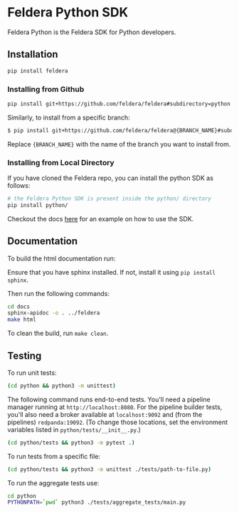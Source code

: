 # Feldera Python SDK

Feldera Python is the Feldera SDK for Python developers.

## Installation

```bash
pip install feldera
```

### Installing from Github

```bash
pip install git+https://github.com/feldera/feldera#subdirectory=python
```

Similarly, to install from a specific branch:

```bash
$ pip install git+https://github.com/feldera/feldera@{BRANCH_NAME}#subdirectory=python
```

Replace `{BRANCH_NAME}` with the name of the branch you want to install from.

### Installing from Local Directory

If you have cloned the Feldera repo, you can install the python SDK as follows:

```bash
# the Feldera Python SDK is present inside the python/ directory
pip install python/
```

Checkout the docs [here](./feldera/__init__.py) for an example on how to use the SDK.

## Documentation

To build the html documentation run:

Ensure that you have sphinx installed. If not, install it using `pip install sphinx`.

Then run the following commands:

```bash
cd docs
sphinx-apidoc -o . ../feldera
make html
```

To clean the build, run `make clean`.

## Testing

To run unit tests:

```bash
(cd python && python3 -m unittest)
```

The following command runs end-to-end tests.  You'll need a pipeline
manager running at `http://localhost:8080`.  For the pipeline builder
tests, you'll also need a broker available at `localhost:9092` and
(from the pipelines) `redpanda:19092`.  (To change those locations,
set the environment variables listed in `python/tests/__init__.py`.)

```bash
(cd python/tests && python3 -m pytest .)
```

To run tests from a specific file:

```bash
(cd python/tests && python3 -m unittest ./tests/path-to-file.py)
```

To run the aggregate tests use:

```bash
cd python
PYTHONPATH=`pwd` python3 ./tests/aggregate_tests/main.py
```
